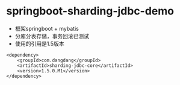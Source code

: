 # springboot-sharding-jdbc-demo

* 框架springboot + mybatis
* 分库分表存储，事务回滚已测试
* 使用的引用是1.5版本
```
<dependency>
    <groupId>com.dangdang</groupId>
    <artifactId>sharding-jdbc-core</artifactId>
    <version>1.5.0.M1</version>
</dependency>
```